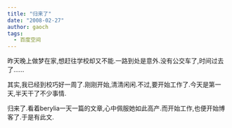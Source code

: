```yaml
---
title: "归来了"
date: "2008-02-27"
author: gaoch
tags:
  - 百度空间
---
```


昨天晚上做梦在家,想赶往学校却又不能.一路到处是意外.没有公交车了,时间过去了......  
  
其实,我已经到校巧好一周了.刚刚开始,清清闲闲.不过,要开始工作了.今天是第一天,半天干了不少事情.  
  
归来了.看着berylia一天一篇的文章,心中佩服她如此高产.而开始工作,也便开始博客了.于是有此文.
